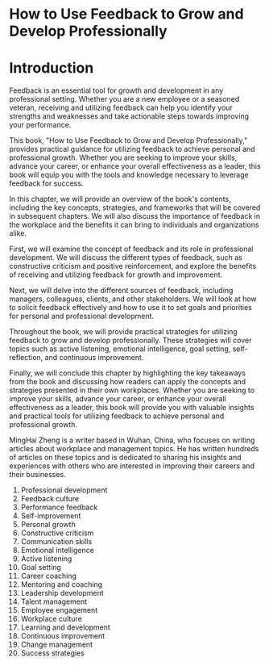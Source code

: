 # How to Use Feedback to Grow and Develop Professionally

# Introduction

Feedback is an essential tool for growth and development in any professional setting. Whether you are a new employee or a seasoned veteran, receiving and utilizing feedback can help you identify your strengths and weaknesses and take actionable steps towards improving your performance.

This book, "How to Use Feedback to Grow and Develop Professionally," provides practical guidance for utilizing feedback to achieve personal and professional growth. Whether you are seeking to improve your skills, advance your career, or enhance your overall effectiveness as a leader, this book will equip you with the tools and knowledge necessary to leverage feedback for success.

In this chapter, we will provide an overview of the book's contents, including the key concepts, strategies, and frameworks that will be covered in subsequent chapters. We will also discuss the importance of feedback in the workplace and the benefits it can bring to individuals and organizations alike.

First, we will examine the concept of feedback and its role in professional development. We will discuss the different types of feedback, such as constructive criticism and positive reinforcement, and explore the benefits of receiving and utilizing feedback for growth and improvement.

Next, we will delve into the different sources of feedback, including managers, colleagues, clients, and other stakeholders. We will look at how to solicit feedback effectively and how to use it to set goals and priorities for personal and professional development.

Throughout the book, we will provide practical strategies for utilizing feedback to grow and develop professionally. These strategies will cover topics such as active listening, emotional intelligence, goal setting, self-reflection, and continuous improvement.

Finally, we will conclude this chapter by highlighting the key takeaways from the book and discussing how readers can apply the concepts and strategies presented in their own workplaces. Whether you are seeking to improve your skills, advance your career, or enhance your overall effectiveness as a leader, this book will provide you with valuable insights and practical tools for utilizing feedback to achieve personal and professional growth.

MingHai Zheng is a writer based in Wuhan, China, who focuses on writing articles about workplace and management topics. He has written hundreds of articles on these topics and is dedicated to sharing his insights and experiences with others who are interested in improving their careers and their businesses.



1. Professional development
2. Feedback culture
3. Performance feedback
4. Self-improvement
5. Personal growth
6. Constructive criticism
7. Communication skills
8. Emotional intelligence
9. Active listening
10. Goal setting
11. Career coaching
12. Mentoring and coaching
13. Leadership development
14. Talent management
15. Employee engagement
16. Workplace culture
17. Learning and development
18. Continuous improvement
19. Change management
20. Success strategies


